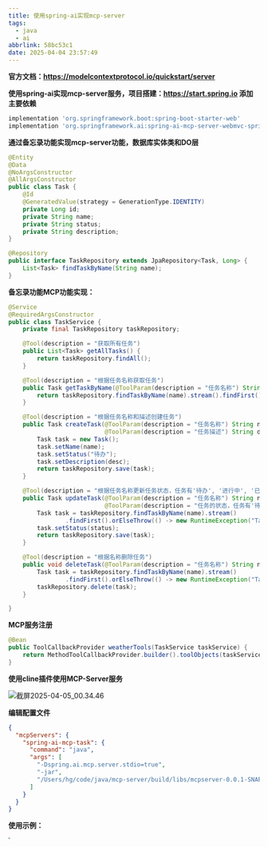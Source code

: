 ```yaml
---
title: 使用spring-ai实现mcp-server
tags:
  - java
  - ai
abbrlink: 58bc53c1
date: 2025-04-04 23:57:49
---
```




**官方文档：https://modelcontextprotocol.io/quickstart/server**

**使用spring-ai实现mcp-server服务，项目搭建：https://start.spring.io  添加主要依赖**

```groovy
implementation 'org.springframework.boot:spring-boot-starter-web'
implementation 'org.springframework.ai:spring-ai-mcp-server-webmvc-spring-boot-starter'
```



**通过备忘录功能实现mcp-server功能，数据库实体类和DO层** 

```java
@Entity
@Data
@NoArgsConstructor
@AllArgsConstructor
public class Task {
    @Id
    @GeneratedValue(strategy = GenerationType.IDENTITY)
    private Long id;
    private String name;
    private String status;
    private String description;
}
```

```java
@Repository
public interface TaskRepository extends JpaRepository<Task, Long> {
    List<Task> findTaskByName(String name);
}
```



**备忘录功能MCP功能实现：**

```java
@Service
@RequiredArgsConstructor
public class TaskService {
    private final TaskRepository taskRepository;

    @Tool(description = "获取所有任务")
    public List<Task> getAllTasks() {
        return taskRepository.findAll();
    }

    @Tool(description = "根据任务名称获取任务")
    public Task getTaskByName(@ToolParam(description = "任务名称") String name) {
        return taskRepository.findTaskByName(name).stream().findFirst().get();
    }

    @Tool(description = "根据任务名称和描述创建任务")
    public Task createTask(@ToolParam(description = "任务名称") String name,
                           @ToolParam(description = "任务描述") String desc) {
        Task task = new Task();
        task.setName(name);
        task.setStatus("待办");
        task.setDescription(desc);
        return taskRepository.save(task);
    }

    @Tool(description = "根据任务名称更新任务状态，任务有'待办', '进行中', '已完成', '已取消'四个状态")
    public Task updateTask(@ToolParam(description = "任务名称") String name,
                           @ToolParam(description = "任务的状态，任务有'待办', '进行中', '已完成', '已取消'四个状态") String status) {
        Task task = taskRepository.findTaskByName(name).stream()
                .findFirst().orElseThrow(() -> new RuntimeException("Task not found with name: " + name));
        task.setStatus(status);
        return taskRepository.save(task);
    }

    @Tool(description = "根据名称删除任务")
    public void deleteTask(@ToolParam(description = "任务名称") String name) {
        Task task = taskRepository.findTaskByName(name).stream()
                .findFirst().orElseThrow(() -> new RuntimeException("Task not found with name: " + name));
        taskRepository.delete(task);
    }

}
```


**MCP服务注册**

```java
@Bean
public ToolCallbackProvider weatherTools(TaskService taskService) {
    return MethodToolCallbackProvider.builder().toolObjects(taskService).build();
}
```



**使用cline插件使用MCP-Server服务**

![截屏2025-04-05_00.34.46](https://hougen.oss-cn-guangzhou.aliyuncs.com/blog-img/123.png)



**编辑配置文件**

```json
{
  "mcpServers": {
    "spring-ai-mcp-task": {
      "command": "java",
      "args": [
        "-Dspring.ai.mcp.server.stdio=true",
        "-jar",
        "/Users/hg/code/java/mcp-server/build/libs/mcpserver-0.0.1-SNAPSHOT.jar"
      ]
    }
  }
}
```



**使用示例：**

<img src="https://hougen.oss-cn-guangzhou.aliyuncs.com/blog-img/123.gif" style="zoom: 25%;" />

